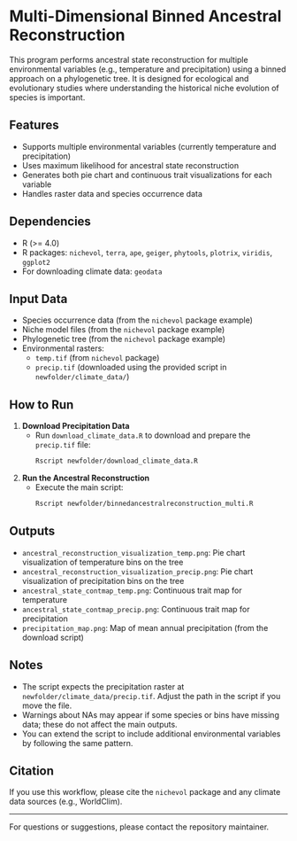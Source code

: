 # Multi-Dimensional Binned Ancestral Reconstruction

This program performs ancestral state reconstruction for multiple environmental variables (e.g., temperature and precipitation) using a binned approach on a phylogenetic tree. It is designed for ecological and evolutionary studies where understanding the historical niche evolution of species is important.

## Features
- Supports multiple environmental variables (currently temperature and precipitation)
- Uses maximum likelihood for ancestral state reconstruction
- Generates both pie chart and continuous trait visualizations for each variable
- Handles raster data and species occurrence data

## Dependencies
- R (>= 4.0)
- R packages: `nichevol`, `terra`, `ape`, `geiger`, `phytools`, `plotrix`, `viridis`, `ggplot2`
- For downloading climate data: `geodata`

## Input Data
- Species occurrence data (from the `nichevol` package example)
- Niche model files (from the `nichevol` package example)
- Phylogenetic tree (from the `nichevol` package example)
- Environmental rasters:
  - `temp.tif` (from `nichevol` package)
  - `precip.tif` (downloaded using the provided script in `newfolder/climate_data/`)

## How to Run
1. **Download Precipitation Data**
   - Run `download_climate_data.R` to download and prepare the `precip.tif` file:
     ```sh
     Rscript newfolder/download_climate_data.R
     ```
2. **Run the Ancestral Reconstruction**
   - Execute the main script:
     ```sh
     Rscript newfolder/binnedancestralreconstruction_multi.R
     ```

## Outputs
- `ancestral_reconstruction_visualization_temp.png`: Pie chart visualization of temperature bins on the tree
- `ancestral_reconstruction_visualization_precip.png`: Pie chart visualization of precipitation bins on the tree
- `ancestral_state_contmap_temp.png`: Continuous trait map for temperature
- `ancestral_state_contmap_precip.png`: Continuous trait map for precipitation
- `precipitation_map.png`: Map of mean annual precipitation (from the download script)

## Notes
- The script expects the precipitation raster at `newfolder/climate_data/precip.tif`. Adjust the path in the script if you move the file.
- Warnings about NAs may appear if some species or bins have missing data; these do not affect the main outputs.
- You can extend the script to include additional environmental variables by following the same pattern.

## Citation
If you use this workflow, please cite the `nichevol` package and any climate data sources (e.g., WorldClim).

---
For questions or suggestions, please contact the repository maintainer. 
